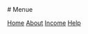 <link href="markdown.css" rel="stylesheet"></link>
# Menue  

[Home](home.md)
[About](about.md)
[Income](income.md)
[Help](hlp.md)
